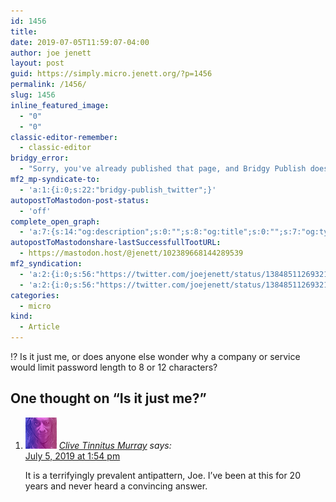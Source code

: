 ```yaml
---
id: 1456
title: 
date: 2019-07-05T11:59:07-04:00
author: joe jenett
layout: post
guid: https://simply.micro.jenett.org/?p=1456
permalink: /1456/
slug: 1456
inline_featured_image:
  - "0"
  - "0"
classic-editor-remember:
  - classic-editor
bridgy_error:
  - "Sorry, you've already published that page, and Bridgy Publish doesn't support updating existing posts. Details: https://github.com/snarfed/bridgy/issues/84"
mf2_mp-syndicate-to:
  - 'a:1:{i:0;s:22:"bridgy-publish_twitter";}'
autopostToMastodon-post-status:
  - 'off'
complete_open_graph:
  - 'a:7:{s:14:"og:description";s:0:"";s:8:"og:title";s:0:"";s:7:"og:type";s:0:"";s:12:"twitter:card";s:7:"summary";s:15:"twitter:creator";s:0:"";s:19:"twitter:description";s:0:"";s:8:"og:image";s:0:"";}'
autopostToMastodonshare-lastSuccessfullTootURL:
  - https://mastodon.host/@jenett/102389668144289539
mf2_syndication:
  - 'a:2:{i:0;s:56:"https://twitter.com/joejenett/status/1384851126932148224";i:1;s:56:"https://twitter.com/joejenett/status/1147174373767430146";}'
  - 'a:2:{i:0;s:56:"https://twitter.com/joejenett/status/1384851126932148224";i:1;s:56:"https://twitter.com/joejenett/status/1147174373767430146";}'
categories:
  - micro
kind:
  - Article
---
```

⁉️ Is it just me, or does anyone else wonder why a company or service would limit password length to 8 or 12 characters?

<h2 id="comments-title">One thought on “<span>Is it just me?</span>”		</h2>


<ol class="commentlist">
<li class="comment even thread-even depth-1 u-comment h-cite h-entry p-comment" id="li-comment-430">
<article id="comment-430" class="comment " itemprop="comment" itemscope="" itemtype="http://schema.org/Comment">
<footer>
<address class="comment-author p-author author vcard hcard h-card" itemprop="creator" itemscope="" itemtype="http://schema.org/Person">
<img alt="" src="/images/axemonkey.jpg" class="avatar avatar-50 photo avatar-default local-avatar u-photo" itemprop="image" loading="lazy" width="50" height="50">				<cite class="fn p-name" itemprop="name"><a href="https://twitter.com/axemonkey" rel="external nofollow ugc" class="u-url url">Clive Tinnitus Murray</a></cite> <span class="says">says:</span>					</address>
<!-- .comment-author .vcard -->

<div class="comment-meta commentmetadata">
<a href="https://twitter.com/axemonkey/status/1147202081759137794"><time class="updated published dt-updated dt-published" datetime="2019-07-05T13:54:24-04:00" itemprop="datePublished dateModified dateCreated">
July 5, 2019 at 1:54 pm						</time></a>
</div>
<!-- .comment-meta .commentmetadata -->
</footer>

<div class="comment-content e-content p-summary p-name" itemprop="text name description">
<p>It is a terrifyingly prevalent antipattern, Joe. I’ve been at this for 20 years and never heard a convincing answer.</p></div></article></li></ol>